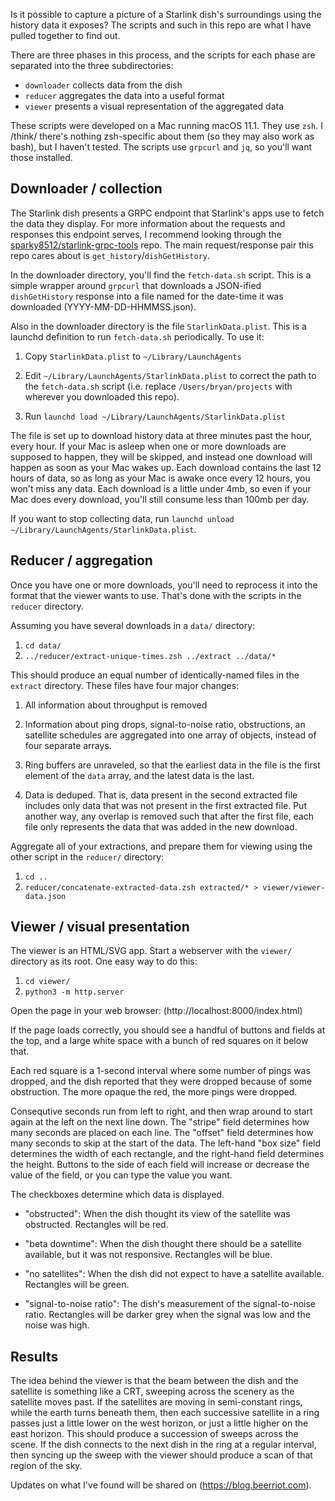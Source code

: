 Is it possible to capture a picture of a Starlink dish's surroundings
using the history data it exposes? The scripts and such in this repo
are what I have pulled together to find out.

There are three phases in this process, and the scripts for each phase
are separated into the three subdirectories:

 * `downloader` collects data from the dish
 * `reducer` aggregates the data into a useful format
 * `viewer` presents a visual representation of the aggregated data

These scripts were developed on a Mac running macOS 11.1. They use
`zsh`. I /think/ there's nothing zsh-specific about them (so they may
also work as bash), but I haven't tested. The scripts use `grpcurl`
and `jq`, so you'll want those installed.

## Downloader / collection

The Starlink dish presents a GRPC endpoint that Starlink's apps use to
fetch the data they display. For more information about the requests
and responses this endpoint serves, I recommend looking through the
[sparky8512/starlink-grpc-tools](https://github.com/sparky8512/starlink-grpc-tools)
repo. The main request/response pair this repo cares about is
`get_history`/`dishGetHistory`.

In the downloader directory, you'll find the `fetch-data.sh`
script. This is a simple wrapper around `grpcurl` that downloads a
JSON-ified `dishGetHistory` response into a file named for the
date-time it was downloaded (YYYY-MM-DD-HHMMSS.json).

Also in the downloader directory is the file
`StarlinkData.plist`. This is a launchd definition to run
`fetch-data.sh` periodically. To use it:

 1. Copy `StarlinkData.plist` to `~/Library/LaunchAgents`
 
 2. Edit `~/Library/LaunchAgents/StarlinkData.plist` to correct the
    path to the `fetch-data.sh` script (i.e. replace
    `/Users/bryan/projects` with wherever you downloaded this repo).
    
 3. Run `launchd load ~/Library/LaunchAgents/StarlinkData.plist`

The file is set up to download history data at three minutes past the
hour, every hour. If your Mac is asleep when one or more downloads are
supposed to happen, they will be skipped, and instead one download
will happen as soon as your Mac wakes up. Each download contains the
last 12 hours of data, so as long as your Mac is awake once every 12
hours, you won't miss any data. Each download is a little under 4mb,
so even if your Mac does every download, you'll still consume less
than 100mb per day.

If you want to stop collecting data, run `launchd unload
~/Library/LaunchAgents/StarlinkData.plist`.


## Reducer / aggregation

Once you have one or more downloads, you'll need to reprocess it into
the format that the viewer wants to use. That's done with the scripts
in the `reducer` directory.

Assuming you have several downloads in a `data/` directory:

 1. `cd data/`
 2. `../reducer/extract-unique-times.zsh ../extract ../data/*`

This should produce an equal number of identically-named files in the
`extract` directory. These files have four major changes:

 1. All information about throughput is removed

 2. Information about ping drops, signal-to-noise ratio, obstructions,
    an satellite schedules are aggregated into one array of objects,
    instead of four separate arrays.

 3. Ring buffers are unraveled, so that the earliest data in the file
    is the first element of the `data` array, and the latest data is
    the last.

 4. Data is deduped. That is, data present in the second extracted
    file includes only data that was not present in the first
    extracted file. Put another way, any overlap is removed such that
    after the first file, each file only represents the data that was
    added in the new download.

Aggregate all of your extractions, and prepare them for viewing using
the other script in the `reducer/` directory:

 1. `cd ..`
 1. `reducer/concatenate-extracted-data.zsh extracted/* > viewer/viewer-data.json`

## Viewer / visual presentation

The viewer is an HTML/SVG app. Start a webserver with the `viewer/`
directory as its root. One easy way to do this:

 1. `cd viewer/`
 2. `python3 -m http.server`

Open the page in your web browser: (http://localhost:8000/index.html)

If the page loads correctly, you should see a handful of buttons and
fields at the top, and a large white space with a bunch of red squares
on it below that.

Each red square is a 1-second interval where some number of pings was
dropped, and the dish reported that they were dropped because of some
obstruction. The more opaque the red, the more pings were dropped.

Consequtive seconds run from left to right, and then wrap around to
start again at the left on the next line down. The "stripe" field
determines how many seconds are placed on each line. The "offset"
field determines how many seconds to skip at the start of the
data. The left-hand "box size" field determines the width of each
rectangle, and the right-hand field determines the height. Buttons to
the side of each field will increase or decrease the value of the
field, or you can type the value you want.

The checkboxes determine which data is displayed.

 * "obstructed": When the dish thought its view of the satellite was
   obstructed. Rectangles will be red.

 * "beta downtime": When the dish thought there should be a satellite
   available, but it was not responsive. Rectangles will be blue.

 * "no satellites": When the dish did not expect to have a satellite
   available. Rectangles will be green.

 * "signal-to-noise ratio": The dish's measurement of the
   signal-to-noise ratio. Rectangles will be darker grey when the
   signal was low and the noise was high.

## Results

The idea behind the viewer is that the beam between the dish and the
satellite is something like a CRT, sweeping across the scenery as the
satellite moves past. If the satellites are moving in semi-constant
rings, while the earth turns beneath them, then each successive
satellite in a ring passes just a little lower on the west horizon, or
just a little higher on the east horizon. This should produce a
succession of sweeps across the scene. If the dish connects to the
next dish in the ring at a regular interval, then syncing up the sweep
with the viewer should produce a scan of that region of the sky.

Updates on what I've found will be shared on
(https://blog.beerriot.com).
